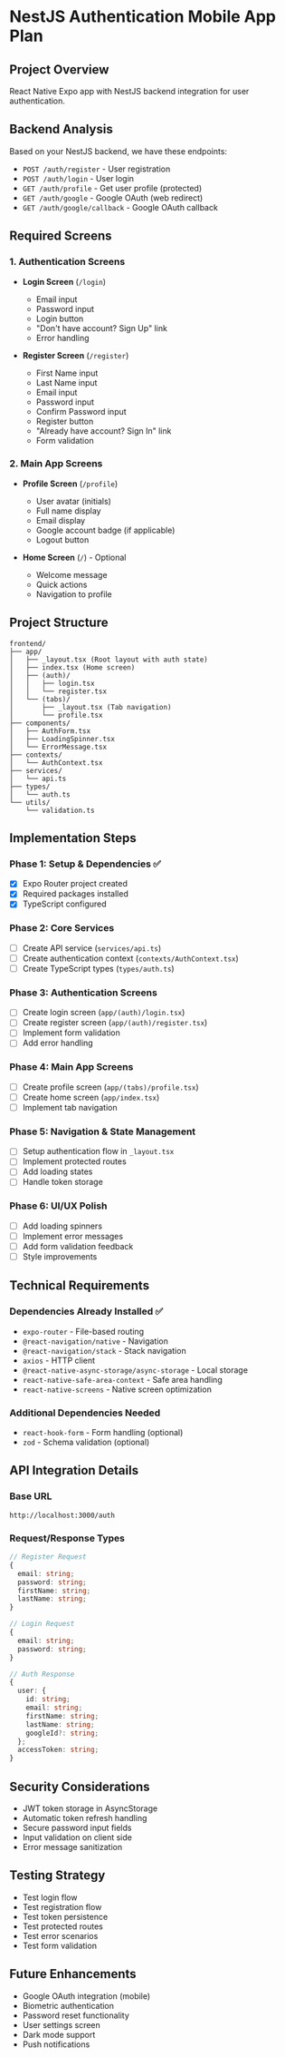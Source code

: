 # NestJS Authentication Mobile App Plan

## Project Overview

React Native Expo app with NestJS backend integration for user authentication.

## Backend Analysis

Based on your NestJS backend, we have these endpoints:

- `POST /auth/register` - User registration
- `POST /auth/login` - User login
- `GET /auth/profile` - Get user profile (protected)
- `GET /auth/google` - Google OAuth (web redirect)
- `GET /auth/google/callback` - Google OAuth callback

## Required Screens

### 1. Authentication Screens

- **Login Screen** (`/login`)

  - Email input
  - Password input
  - Login button
  - "Don't have account? Sign Up" link
  - Error handling

- **Register Screen** (`/register`)
  - First Name input
  - Last Name input
  - Email input
  - Password input
  - Confirm Password input
  - Register button
  - "Already have account? Sign In" link
  - Form validation

### 2. Main App Screens

- **Profile Screen** (`/profile`)

  - User avatar (initials)
  - Full name display
  - Email display
  - Google account badge (if applicable)
  - Logout button

- **Home Screen** (`/`) - Optional
  - Welcome message
  - Quick actions
  - Navigation to profile

## Project Structure

```
frontend/
├── app/
│   ├── _layout.tsx (Root layout with auth state)
│   ├── index.tsx (Home screen)
│   ├── (auth)/
│   │   ├── login.tsx
│   │   └── register.tsx
│   └── (tabs)/
│       ├── _layout.tsx (Tab navigation)
│       └── profile.tsx
├── components/
│   ├── AuthForm.tsx
│   ├── LoadingSpinner.tsx
│   └── ErrorMessage.tsx
├── contexts/
│   └── AuthContext.tsx
├── services/
│   └── api.ts
├── types/
│   └── auth.ts
└── utils/
    └── validation.ts
```

## Implementation Steps

### Phase 1: Setup & Dependencies ✅

- [x] Expo Router project created
- [x] Required packages installed
- [x] TypeScript configured

### Phase 2: Core Services

- [ ] Create API service (`services/api.ts`)
- [ ] Create authentication context (`contexts/AuthContext.tsx`)
- [ ] Create TypeScript types (`types/auth.ts`)

### Phase 3: Authentication Screens

- [ ] Create login screen (`app/(auth)/login.tsx`)
- [ ] Create register screen (`app/(auth)/register.tsx`)
- [ ] Implement form validation
- [ ] Add error handling

### Phase 4: Main App Screens

- [ ] Create profile screen (`app/(tabs)/profile.tsx`)
- [ ] Create home screen (`app/index.tsx`)
- [ ] Implement tab navigation

### Phase 5: Navigation & State Management

- [ ] Setup authentication flow in `_layout.tsx`
- [ ] Implement protected routes
- [ ] Add loading states
- [ ] Handle token storage

### Phase 6: UI/UX Polish

- [ ] Add loading spinners
- [ ] Implement error messages
- [ ] Add form validation feedback
- [ ] Style improvements

## Technical Requirements

### Dependencies Already Installed ✅

- `expo-router` - File-based routing
- `@react-navigation/native` - Navigation
- `@react-navigation/stack` - Stack navigation
- `axios` - HTTP client
- `@react-native-async-storage/async-storage` - Local storage
- `react-native-safe-area-context` - Safe area handling
- `react-native-screens` - Native screen optimization

### Additional Dependencies Needed

- `react-hook-form` - Form handling (optional)
- `zod` - Schema validation (optional)

## API Integration Details

### Base URL

```
http://localhost:3000/auth
```

### Request/Response Types

```typescript
// Register Request
{
  email: string;
  password: string;
  firstName: string;
  lastName: string;
}

// Login Request
{
  email: string;
  password: string;
}

// Auth Response
{
  user: {
    id: string;
    email: string;
    firstName: string;
    lastName: string;
    googleId?: string;
  };
  accessToken: string;
}
```

## Security Considerations

- JWT token storage in AsyncStorage
- Automatic token refresh handling
- Secure password input fields
- Input validation on client side
- Error message sanitization

## Testing Strategy

- Test login flow
- Test registration flow
- Test token persistence
- Test protected routes
- Test error scenarios
- Test form validation

## Future Enhancements

- Google OAuth integration (mobile)
- Biometric authentication
- Password reset functionality
- User settings screen
- Dark mode support
- Push notifications
